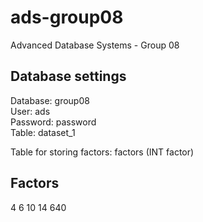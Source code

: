 ads-group08
===========

Advanced Database Systems - Group 08

Database settings
-----------------
Database: group08  
User: ads  
Password: password  
Table: dataset_1  

Table for storing factors: factors (INT factor)

Factors
-------
4	6	10	14	640


